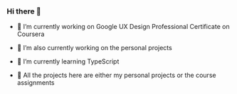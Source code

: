 ### Hi there 👋

<!--
**valia9/valia9** is a ✨ _special_ ✨ repository because its `README.md` (this file) appears on your GitHub profile.

Here are some ideas to get you started:

- 🔭 I’m currently working on Google UX Design Professional Certificate on Coursera
- 🌱 I’m currently learning Reactjs 
- 👯 I’m looking to collaborate on 
- 🤔 I’m looking for help with ...
- 💬 Ask me about ...
- 📫 How to reach me: ...
- 😄 Pronouns: ...
- ⚡ Fun fact: ...
-->
- 🔭 I’m currently working on Google UX Design Professional Certificate on Coursera
- 🔭 I’m also currently working on the personal projects
- 🌱 I’m currently learning TypeScript 

- 🔦 All the projects here are either my personal projects or the course assignments
